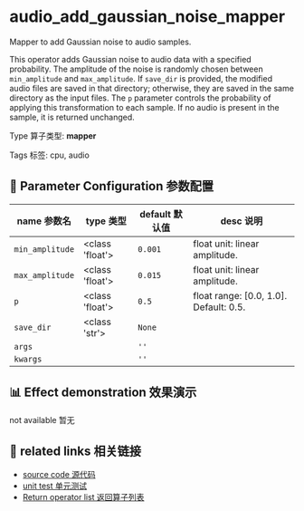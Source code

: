 # audio_add_gaussian_noise_mapper

Mapper to add Gaussian noise to audio samples.

This operator adds Gaussian noise to audio data with a specified probability. The
amplitude of the noise is randomly chosen between `min_amplitude` and `max_amplitude`.
If `save_dir` is provided, the modified audio files are saved in that directory;
otherwise, they are saved in the same directory as the input files. The `p` parameter
controls the probability of applying this transformation to each sample. If no audio is
present in the sample, it is returned unchanged.

Type 算子类型: **mapper**

Tags 标签: cpu, audio

## 🔧 Parameter Configuration 参数配置
| name 参数名 | type 类型 | default 默认值 | desc 说明 |
|--------|------|--------|------|
| `min_amplitude` | <class 'float'> | `0.001` | float unit: linear amplitude. |
| `max_amplitude` | <class 'float'> | `0.015` | float unit: linear amplitude. |
| `p` | <class 'float'> | `0.5` | float range: [0.0, 1.0].  Default: 0.5. |
| `save_dir` | <class 'str'> | `None` |  |
| `args` |  | `''` |  |
| `kwargs` |  | `''` |  |

## 📊 Effect demonstration 效果演示
not available 暂无

## 🔗 related links 相关链接
- [source code 源代码](../../../data_juicer/ops/mapper/audio_add_gaussian_noise_mapper.py)
- [unit test 单元测试](../../../tests/ops/mapper/test_audio_add_gaussian_noise_mapper.py)
- [Return operator list 返回算子列表](../../Operators.md)
